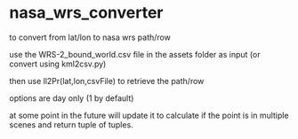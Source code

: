 nasa_wrs_converter
==================

to convert from lat/lon to nasa wrs path/row

use the WRS-2_bound_world.csv file in the assets folder as input (or convert using kml2csv.py)

then use ll2Pr(lat,lon,csvFile) to retrieve the path/row

options are day only (1 by default)

at some point in the future will update it to calculate if the point is in multiple scenes and return tuple of tuples.
